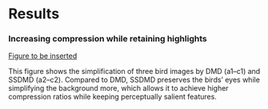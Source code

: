 # Results

### **Increasing compression while retaining highlights**
[Figure to be inserted](imgs/)

This figure shows the simplification of three bird images by DMD (a1–c1) and SSDMD (a2–c2). Compared to DMD, SSDMD preserves the birds’ eyes while simplifying the background more, which
allows it to achieve higher compression ratios while keeping perceptually salient features.
